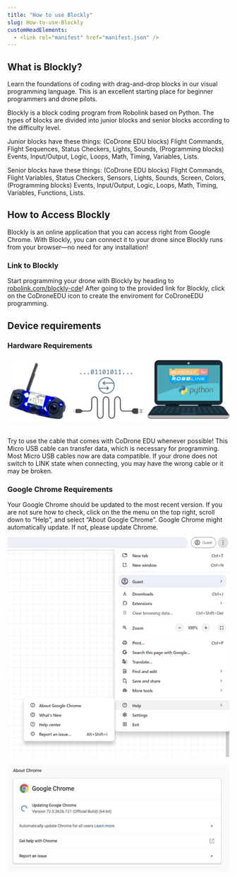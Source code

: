 ```yaml
---
title: "How to use Blockly"
slug: How-to-use-Blockly
customHeadElements:
  - <link rel="manifest" href="manifest.json" />
---
```



## What is Blockly?

Learn the foundations of coding with drag-and-drop blocks in our visual programming language. This is an excellent starting place for beginner programmers and drone pilots.

Blockly is a block coding program from Robolink based on Python. The types of blocks are divided into junior blocks and senior blocks according to the difficulty level.  

Junior blocks have these things: (CoDrone EDU blocks) Flight Commands, Flight Sequences, Status Checkers, Lights, Sounds, (Programming blocks) Events, Input/Output, Logic, Loops, Math, Timing, Variables, Lists. 

Senior blocks have these things: (CoDrone EDU blocks) Flight Commands, Flight Variables, Status Checkers, Sensors, Lights, Sounds, Screen, Colors, (Programming blocks) Events, Input/Output, Logic, Loops, Math, Timing, Variables, Functions, Lists.

## How to Access Blockly

Blockly is an online application that you can access right from Google Chrome. With Blockly, you can connect it to your drone since Blockly runs from your browser&mdash;no need for any installation!

### Link to Blockly
Start programming your drone with Blockly by heading to <a href="robolink.com/blockly-cde">robolink.com/blockly-cde</a>! After going to the provided link for Blockly, click on the CoDroneEDU icon to create the enviroment for CoDroneEDU programming.

## Device requirements

### Hardware Requirements

<img src="/img/CDE/device-requirements.png" width="680px"/>  
<br/>
<br/>

Try to use the cable that comes with CoDrone EDU whenever possible! This Micro USB cable can transfer data, which is necessary for programming. Most Micro USB cables now are data compatible. If your drone does not switch to LINK state when connecting, you may have the wrong cable or it may be broken.

### Google Chrome Requirements

Your Google Chrome should be updated to the most recent version. If you are not sure how to check, click on the the menu on the top right, scroll down to “Help”, and select “About Google Chrome”. Google Chrome might automatically update. If not, please update Chrome.

<img src="/img/CDE/chrome_requirements_1.png" width="512px"/>  
<br/>
<br/>

<img src="/img/CDE/chrome_requirements_2.png"/>



